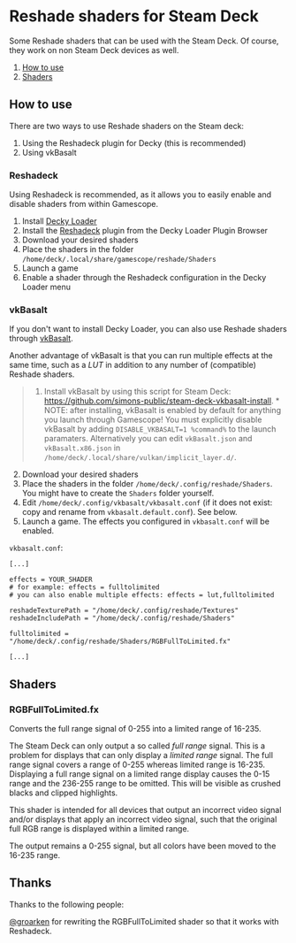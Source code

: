 # Reshade shaders for Steam Deck

Some Reshade shaders that can be used with the Steam Deck. Of course, they work on non Steam Deck devices as well.

1. [How to use](#how-to-use)
2. [Shaders](#shaders)

## How to use

There are two ways to use Reshade shaders on the Steam deck:

1. Using the Reshadeck plugin for Decky (this is recommended)
2. Using vkBasalt

### Reshadeck

Using Reshadeck is recommended, as it allows you to easily enable and disable shaders from within Gamescope.

1. Install [Decky Loader](https://github.com/SteamDeckHomebrew/decky-loader)
2. Install the [Reshadeck](https://github.com/safijari/Reshadeck) plugin from the Decky Loader Plugin Browser
3. Download your desired shaders
2. Place the shaders in the folder `/home/deck/.local/share/gamescope/reshade/Shaders`
3. Launch a game
4. Enable a shader through the Reshadeck configuration in the Decky Loader menu

### vkBasalt

If you don't want to install Decky Loader, you can also use Reshade shaders through [vkBasalt](https://github.com/DadSchoorse/vkBasalt).

Another advantage of vkBasalt is that you can run multiple effects at the same time, such as a *LUT* in addition to any number of (compatible) Reshade shaders.

> 1. Install vkBasalt by using this script for Steam Deck: <https://github.com/simons-public/steam-deck-vkbasalt-install>.
	* NOTE: after installing, vkBasalt is enabled by default for anything you launch through Gamescope! You must explicitly disable vkBasalt by adding `DISABLE_VKBASALT=1 %command%` to the launch paramaters. Alternatively you can edit `vkBasalt.json` and `vkBasalt.x86.json` in `/home/deck/.local/share/vulkan/implicit_layer.d/`.
2. Download your desired shaders
3. Place the shaders in the folder `/home/deck/.config/reshade/Shaders`. You might have to create the `Shaders` folder yourself.
4. Edit `/home/deck/.config/vkbasalt/vkbasalt.conf` (if it does not exist: copy and rename from `vkbasalt.default.conf`). See below.
5. Launch a game. The effects you configured in `vkbasalt.conf` will be enabled.

`vkbasalt.conf`:
```
[...]

effects = YOUR_SHADER
# for example: effects = fulltolimited
# you can also enable multiple effects: effects = lut,fulltolimited

reshadeTexturePath = "/home/deck/.config/reshade/Textures"
reshadeIncludePath = "/home/deck/.config/reshade/Shaders"

fulltolimited = "/home/deck/.config/reshade/Shaders/RGBFullToLimited.fx"

[...]
```

## Shaders

### RGBFullToLimited.fx

Converts the full range signal of 0-255 into a limited range of 16-235.

The Steam Deck can only output a so called *full range* signal. This is a problem for displays that can only display a *limited range* signal. The full range signal covers a range of 0-255 whereas limited range is 16-235. Displaying a full range signal on a limited range display causes the 0-15 range and the 236-255 range to be omitted. This will be visible as crushed blacks and clipped highlights.

This shader is intended for all devices that output an incorrect video signal and/or displays that apply an incorrect video signal, such that the original full RGB range is displayed within a limited range.

The output remains a 0-255 signal, but all colors have been moved to the 16-235 range.

## Thanks

Thanks to the following people:

[@groarken](https://github.com/groarken) for rewriting the RGBFullToLimited shader so that it works with Reshadeck.
